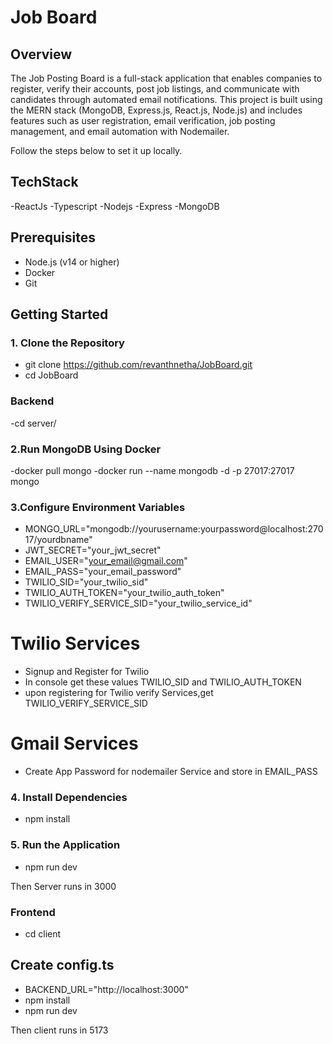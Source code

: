 # Job Board

## Overview
The Job Posting Board is a full-stack application that enables companies to register, verify their accounts, post job listings, and communicate with candidates through automated email notifications. This project is built using the MERN stack (MongoDB, Express.js, React.js, Node.js) and includes features such as user registration, email verification, job posting management, and email automation with Nodemailer.

Follow the steps below to set it up locally.

## TechStack
-ReactJs
-Typescript
-Nodejs
-Express
-MongoDB

## Prerequisites
- Node.js (v14 or higher)
- Docker
- Git

## Getting Started

### 1. Clone the Repository
- git clone https://github.com/revanthnetha/JobBoard.git
- cd JobBoard

### Backend
-cd server/
### 2.Run MongoDB Using Docker
-docker pull mongo
-docker run --name mongodb -d -p 27017:27017  mongo

### 3.Configure Environment Variables
- MONGO_URL="mongodb://yourusername:yourpassword@localhost:27017/yourdbname"
- JWT_SECRET="your_jwt_secret"
- EMAIL_USER="your_email@gmail.com"
- EMAIL_PASS="your_email_password"
- TWILIO_SID="your_twilio_sid"
- TWILIO_AUTH_TOKEN="your_twilio_auth_token"
- TWILIO_VERIFY_SERVICE_SID="your_twilio_service_id"

# Twilio Services 
- Signup and Register for Twilio
- In console get these values TWILIO_SID and TWILIO_AUTH_TOKEN
- upon registering for Twilio verify Services,get TWILIO_VERIFY_SERVICE_SID

# Gmail Services
- Create App Password for nodemailer Service and store in EMAIL_PASS

### 4. Install Dependencies
- npm install

### 5. Run the Application
- npm run dev

Then Server runs in 3000

### Frontend

- cd client
## Create config.ts 
- BACKEND_URL="http://localhost:3000"
- npm install
- npm run dev



Then client runs in 5173





